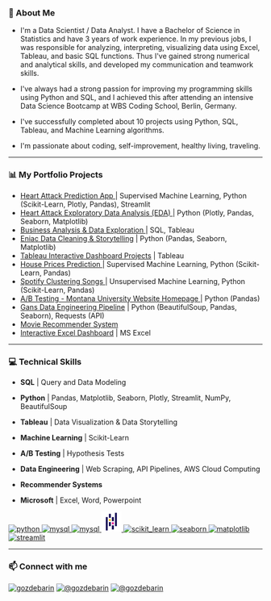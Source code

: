 
 ### 📌 About Me

- I'm a Data Scientist / Data Analyst.  I have a Bachelor of Science in Statistics and have 3 years of work experience. In my previous jobs, I was responsible for analyzing, interpreting, visualizing data using Excel, Tableau, and basic SQL functions. Thus I've gained strong numerical and analytical skills,  and developed my communication and teamwork skills.

- I've always had a strong passion for improving my programming skills using Python and SQL, and I achieved this after attending an intensive Data Science Bootcamp at WBS Coding School, Berlin, Germany.

- I've successfully completed about 10 projects using Python, SQL, Tableau, and Machine Learning algorithms.

- I'm passionate about coding, self-improvement, healthy living, traveling.

________________________
 
### 📊 My Portfolio Projects

- [Heart Attack Prediction App ](https://github.com/gozdebarin/My_Portfolio_Projects/tree/main/Heart%20Attack%20Prediction%20App-Machine%20Learning)| Supervised Machine Learning, Python (Scikit-Learn, Plotly, Pandas), Streamlit 
- [Heart Attack Exploratory Data Analysis (EDA) ](https://github.com/gozdebarin/My_Portfolio_Projects/tree/main/Heart%20Attack%20Exploratory%20Data%20Analysis)| Python (Plotly, Pandas, Seaborn, Matplotlib) 
- [Business Analysis & Data Exploration ](https://github.com/gozdebarin/My_Portfolio_Projects/tree/main/SQL%20Business%20Analysis-Data%20Exploration) |  SQL, Tableau
- [Eniac Data Cleaning & Storytelling](https://github.com/gozdebarin/My_Portfolio_Projects/tree/main/Eniac%20Data%20Cleaning%20and%20Storytelling%20Project)  |  Python (Pandas, Seaborn, Matplotlib)
- [Tableau Interactive Dashboard Projects](https://github.com/gozdebarin/My_Portfolio_Projects/tree/main/Tableau%20Data%20Visualization%20Projects) | Tableau
- [House Prices Prediction ](https://github.com/gozdebarin/My_Portfolio_Projects/tree/main/House%20Prices%20Prediction-Machine%20Learning) | Supervised Machine Learning, Python (Scikit-Learn, Pandas)
- [Spotify Clustering Songs ](https://github.com/gozdebarin/My_Portfolio_Projects/tree/main/Spotify%20Clustering%20Songs%20Unsupervised%20Machine%20Learning%20Project) | Unsupervised Machine Learning, Python (Scikit-Learn, Pandas)
- [A/B Testing - Montana University Website Homepage ](https://github.com/gozdebarin/My_Portfolio_Projects/tree/main/Montana%20S.%20University%20A-B%20Testing%20Project) | Python (Pandas)
- [Gans Data Engineering Pipeline](https://github.com/gozdebarin/My_Portfolio_Projects/tree/main/Gans%20Data%20Engineering%20Project) | Python (BeautifulSoup, Pandas, Seaborn), Requests (API)
- [Movie Recommender System](https://github.com/gozdebarin/My_Portfolio_Projects/tree/main/Movie%20Recommender%20System)
- [Interactive Excel Dashboard](https://github.com/gozdebarin/My_Portfolio_Projects/tree/main/MS%20Excel%20Interactive%20Dashboard) | MS Excel

________________________

### 💻 Technical Skills


- **SQL** | Query and Data Modeling

- **Python** | Pandas,  Matplotlib, Seaborn, Plotly, Streamlit, NumPy, BeautifulSoup

- **Tableau** | Data Visualization & Data Storytelling

- **Machine Learning** | Scikit-Learn

- **A/B Testing** | Hypothesis Tests

- **Data Engineering** | Web Scraping, API Pipelines, AWS Cloud Computing

- **Recommender Systems**

- **Microsoft** | Excel, Word, Powerpoint

<p align=   "left">   <a href="https://www.python.org" target="_blank" rel="noreferrer"> <img src="https://cdn4.iconfinder.com/data/icons/logos-and-brands/512/267_Python_logo-1024.png" alt="python" width="40" height="40"/> <a href="https://www.mysql.com/" target="_blank" rel="noreferrer"> <img src="https://cdn4.iconfinder.com/data/icons/logos-brands-5/24/mysql-1024.png" alt="mysql" width="40" height="40"/> </a> <a href="https://public.tableau.com/app/profile/gozdebarin" target="_blank" rel="noreferrer"> <img src="https://cdn2.iconfinder.com/data/icons/mixd/512/3_tableau-1024.png" alt="mysql" width="40" height="40"/> </a> </a> <a href="https://pandas.pydata.org/" target="_blank" rel="noreferrer"> <img src="https://raw.githubusercontent.com/devicons/devicon/2ae2a900d2f041da66e950e4d48052658d850630/icons/pandas/pandas-original.svg" alt="pandas" width="40" height="40"/> </a> <a href="https://scikit-learn.org/" target="_blank" rel="noreferrer"> <img src="https://upload.wikimedia.org/wikipedia/commons/0/05/Scikit_learn_logo_small.svg" alt="scikit_learn" width="40" height="40"/> </a> <a href="https://seaborn.pydata.org/" target="_blank" rel="noreferrer"> <img src="https://seaborn.pydata.org/_images/logo-mark-lightbg.svg" alt="seaborn" width="40" height="40"/> </a> <a href="https://matplotlib.org/" target="_blank" rel="noreferrer"> <img src="https://matplotlib.org/stable/_images/sphx_glr_logos2_001_2_0x.png" alt="matplotlib" width="40" height="40"/> </a>  <a href="https://streamlit.io/" target="_blank" rel="noreferrer"> <img src="https://global-uploads.webflow.com/62014002185c7b256316ef63/6255a1110a24e5de8cfa2536_kn7ucNPv_400x400.png" alt="streamlit" width="40" height="40"/> </a> </p>

________________________

### 📫 Connect with me
<p align="left">
<a href="https://linkedin.com/in/gozdebarin" target="blank"><img align="center" src="https://cdn2.iconfinder.com/data/icons/social-media-2285/512/1_Linkedin_unofficial_colored_svg-1024.png" alt="gozdebarin" height="40" width="40" /></a>
<a href="https://medium.com/@gozdebarin" target="blank"><img align="center" src="https://cdn4.iconfinder.com/data/icons/social-media-rounded-corners/512/Medium_rounded_cr-1024.png" alt="@gozdebarin" height="40" width="40" /></a> <a href="https://mail.google.com/mail/u/0/#inbox?compose=GTvVlcSBmlnSlpSbnWdphFdRsLTNpXlDsHKsJPwTpWjmmTqrqJLbbGCBJxngnvqfkbVLrFffntkDw" target="blank"><img align="center" src="https://cdn2.iconfinder.com/data/icons/zohanimasi-bundle-2/512/Gmail-1024.png" alt="@gozdebarin" height="40" width="40" /></a> 
</p>
